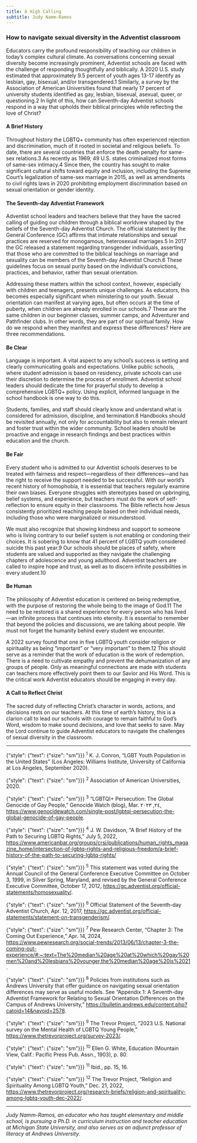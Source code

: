 ```yaml
---
title: A High Calling
subtitle: Judy Namm-Ramos
---
```


### How to navigate sexual diversity in the Adventist classroom

Educators carry the profound responsibility of teaching our children in today’s complex cultural climate. As conversations concerning sexual diversity become increasingly prominent, Adventist schools are faced with the challenge of responding thoughtfully and biblically. A 2020 U.S. study estimated that approximately 9.5 percent of youth ages 13-17 identify as lesbian, gay, bisexual, and/or transgendered.1 Similarly, a survey by the Association of American Universities found that nearly 17 percent of university students identified as gay, lesbian, bisexual, asexual, queer, or questioning.2 In light of this, how can Seventh-day Adventist schools respond in a way that upholds their biblical principles while reflecting the love of Christ?

#### A Brief History

Throughout history the LGBTQ+ community has often experienced rejection and discrimination, much of it rooted in societal and religious beliefs. To date, there are several countries that enforce the death penalty for same-sex relations.3 As recently as 1969, 49 U.S. states criminalized most forms of same-sex intimacy.4 Since then, the country has sought to make significant cultural shifts toward equity and inclusion, including the Supreme Court’s legalization of same-sex marriage in 2015, as well as amendments to civil rights laws in 2020 prohibiting employment discrimination based on sexual orientation or gender identity.

#### The Seventh-day Adventist Framework

Adventist school leaders and teachers believe that they have the sacred calling of guiding our children through a biblical worldview shaped by the beliefs of the Seventh-day Adventist Church. The official statement by the General Conference (GC) affirms that intimate relationships and sexual practices are reserved for monogamous, heterosexual marriages.5 In 2017 the GC released a statement regarding transgender individuals, asserting that those who are committed to the biblical teachings on marriage and sexuality can be members of the Seventh-day Adventist Church.6 These guidelines focus on sexual purity based on the individual’s convictions, practices, and behavior, rather than sexual orientation.

Addressing these matters within the school context, however, especially with children and teenagers, presents unique challenges. As educators, this becomes especially significant when ministering to our youth. Sexual orientation can manifest at varying ages, but often occurs at the time of puberty, when children are already enrolled in our schools.7 These are the same children in our beginner classes, summer camps, and Adventurer and Pathfinder clubs. In other words, they are part of our spiritual family. How do we respond when they manifest and express these differences? Here are three recommendations.

#### Be Clear

Language is important. A vital aspect to any school’s success is setting and clearly communicating goals and expectations. Unlike public schools, where student admission is based on residency, private schools can use their discretion to determine the process of enrollment. Adventist school leaders should dedicate the time for prayerful study to develop a comprehensive LGBTQ+ policy. Using explicit, informed language in the school handbook is one way to do this.

Students, families, and staff should clearly know and understand what is considered for admission, discipline, and termination.8 Handbooks should be revisited annually, not only for accountability but also to remain relevant and foster trust within the wider community. School leaders should be proactive and engage in research findings and best practices within education and the church.

#### Be Fair

Every student who is admitted to our Adventist schools deserves to be treated with fairness and respect—regardless of their differences—and has the right to receive the support needed to be successful. With our world’s recent history of homophobia, it is essential that teachers regularly examine their own biases. Everyone struggles with stereotypes based on upbringing, belief systems, and experience, but teachers must do the work of self-reflection to ensure equity in their classrooms. The Bible reflects how Jesus consistently prioritized reaching people based on their individual needs, including those who were marginalized or misunderstood.

We must also recognize that showing kindness and support to someone who is living contrary to our belief system is not enabling or condoning their choices. It is sobering to know that 41 percent of LGBTQ youth considered suicide this past year.9 Our schools should be places of safety, where students are valued and supported as they navigate the challenging chapters of adolescence and young adulthood. Adventist teachers are called to inspire hope and trust, as well as to discern infinite possibilities in every student.10

#### Be Human

The philosophy of Adventist education is centered on being redemptive, with the purpose of restoring the whole being to the image of God.11 The need to be restored is a shared experience for every person who has lived—an infinite process that continues into eternity. It is essential to remember that beyond the policies and discussions, we are talking about people. We must not forget the humanity behind every student we encounter.

A 2022 survey found that one in five LGBTQ youth consider religion or spirituality as being “important” or “very important” to them.12 This should serve as a reminder that the work of education is the work of redemption. There is a need to cultivate empathy and prevent the dehumanization of any groups of people. Only as meaningful connections are made with students can teachers more effectively point them to our Savior and His Word. This is the critical work Adventist educators should be engaging in every day.

#### A Call to Reflect Christ

The sacred duty of reflecting Christ’s character in words, actions, and decisions rests on our teachers. At this time of earth’s history, this is a clarion call to lead our schools with courage to remain faithful to God’s Word, wisdom to make sound decisions, and love that seeks to save. May the Lord continue to guide Adventist educators to navigate the challenges of sexual diversity in the classroom. 

---

{"style": {"text": {"size": "sm"}}}
<sup>1</sup> K. J. Conron, “LGBT Youth Population in the United States” (Los Angeles: Williams Institute, University of California at Los Angeles, September 2020).

{"style": {"text": {"size": "sm"}}}
<sup>2</sup> Association of American Universities, 2020.

{"style": {"text": {"size": "sm"}}}
<sup>3</sup> “LGBTQI+ Persecution: The Global Genocide of Gay People,” Genocide Watch (blog), Mar. ٢٤, ٢٠٢٣, https://www.genocidewatch.com/single-post/lgbtqi-persecution-the-global-genocide-of-gay-people.

{"style": {"text": {"size": "sm"}}}
<sup>4</sup> J. W. Davidson, “A Brief History of the Path to Securing LGBTQ Rights,” July 5, 2022, https://www.americanbar.org/groups/crsj/publications/human_rights_magazine_home/intersection-of-lgbtq-rights-and-religious-freedom/a-brief-history-of-the-path-to-securing-lgbtq-rights/

{"style": {"text": {"size": "sm"}}}
<sup>5</sup> This statement was voted during the Annual Council of the General Conference Executive Committee on October 3, 1999, in Silver Spring, Maryland, and revised by the General Conference Executive Committee, October 17, 2012, https://gc.adventist.org/official-statements/homosexuality/.

{"style": {"text": {"size": "sm"}}}
<sup>6</sup> Official Statement of the Seventh-day Adventist Church, Apr. 12, 2017, https://gc.adventist.org/official-statements/statement-on-transgenderism/.

{"style": {"text": {"size": "sm"}}}
<sup>7</sup> Pew Research Center, “Chapter 3: The Coming Out Experience,” Apr. 14, 2024, https://www.pewresearch.org/social-trends/2013/06/13/chapter-3-the-coming-out-experience/#:~:text=The%20median%20age%20at%20which%20gay%20men%20and%20lesbians%20younger,the%20median%20age%20is%2021.

{"style": {"text": {"size": "sm"}}}
<sup>8</sup> Policies from institutions such as Andrews University that offer guidance on navigating sexual orientation differences may serve as useful models. See “Appendix 1: A Seventh-day Adventist Framework for Relating to Sexual Orientation Differences on the Campus of Andrews University,” https://bulletin.andrews.edu/content.php?catoid=14&navoid=2578.

{"style": {"text": {"size": "sm"}}}
<sup>9</sup> The Trevor Project, “2023 U.S. National survey on the Mental Health of LGBTQ Young People,” https://www.thetrevorproject.org/survey-2023/.

{"style": {"text": {"size": "sm"}}}
<sup>10</sup> Ellen G. White, Education (Mountain View, Calif.: Pacific Press Pub. Assn., 1903), p. 80.

{"style": {"text": {"size": "sm"}}}
<sup>11</sup> Ibid., pp. 15, 16.

{"style": {"text": {"size": "sm"}}}
<sup>12</sup> The Trevor Project, “Religion and Spirituality Among LGBTQ Youth,” Dec. 21, 2022, https://www.thetrevorproject.org/research-briefs/religion-and-spirituality-among-lgbtq-youth-dec-2022/.

---

_Judy Namm-Ramos, an educator who has taught elementary and middle school, is pursuing a Ph.D. in curriculum instruction and teacher education at Michigan State University, and also serves as an adjunct professor of literacy at Andrews University._